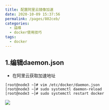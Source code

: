 ```yaml
---
title: 配置阿里云镜像加速
date: 2020-10-09 15:37:56
permalink: /pages/802ceb/
categories:
  - 运维
  - docker使用技巧
tags:
  - docker
---
```


## 1.编辑daemon.json
- 在阿里云获取加速地址
```shell
[root@node3 ~]# vim /etc/docker/daemon.json
[root@node3 ~]# sudo systemctl daemon-reload
[root@node3 ~]# sudo systemctl restart docker
```

![](https://cdn.jsdelivr.net/gh/summerking1/image@main/805.png)